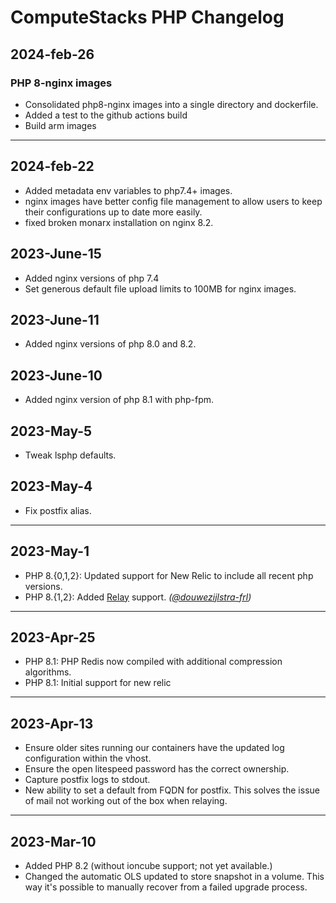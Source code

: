 # ComputeStacks PHP Changelog

## 2024-feb-26

### PHP 8-nginx images
* Consolidated php8-nginx images into a single directory and dockerfile.
* Added a test to the github actions build
* Build arm images

***

## 2024-feb-22

* Added metadata env variables to php7.4+ images.
* nginx images have better config file management to allow users to keep their configurations up to date more easily.
* fixed broken monarx installation on nginx 8.2.

## 2023-June-15

* Added nginx versions of php 7.4
* Set generous default file upload limits to 100MB for nginx images.

## 2023-June-11

* Added nginx versions of php 8.0 and 8.2.

## 2023-June-10

* Added nginx version of php 8.1 with php-fpm.

## 2023-May-5

* Tweak lsphp defaults.

## 2023-May-4

* Fix postfix alias.

***

## 2023-May-1

* PHP 8.{0,1,2}: Updated support for New Relic to include all recent php versions.
* PHP 8.{1,2}: Added [Relay](https://relay.so) support. _([@douwezijlstra-frl](https://github.com/douwezijlstra-frl))_

***

## 2023-Apr-25

* PHP 8.1: PHP Redis now compiled with additional compression algorithms.
* PHP 8.1: Initial support for new relic

***

## 2023-Apr-13

* Ensure older sites running our containers have the updated log configuration within the vhost.
* Ensure the open litespeed password has the correct ownership.
* Capture postfix logs to stdout.
* New ability to set a default from FQDN for postfix. This solves the issue of mail not working out of the box when relaying.

***

## 2023-Mar-10

* Added PHP 8.2 (without ioncube support; not yet available.)
* Changed the automatic OLS updated to store snapshot in a volume. This way it's possible to manually recover from a failed upgrade process.